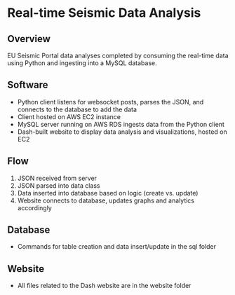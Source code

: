 # Real-time Seismic Data Analysis
## Overview
EU Seismic Portal data analyses completed by consuming the real-time data using Python and ingesting into a MySQL database.   

## Software
- Python client listens for websocket posts, parses the JSON, and connects to the database to add the data
- Client hosted on AWS EC2 instance
- MySQL server running on AWS RDS ingests data from the Python client
- Dash-built website to display data analysis and visualizations, hosted on EC2

## Flow
1. JSON received from server
2. JSON parsed into data class
3. Data inserted into database based on logic (create vs. update)
4. Website connects to database, updates graphs and analytics accordingly

## Database
- Commands for table creation and data insert/update in the sql folder

## Website
- All files related to the Dash website are in the website folder